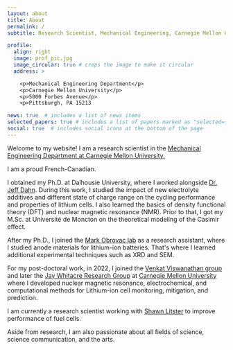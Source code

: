 ```yaml
---
layout: about
title: About
permalink: /
subtitle: Research Scientist, Mechanical Engineering, Carnegie Mellon University.

profile:
  align: right
  image: prof_pic.jpg
  image_circular: true # crops the image to make it circular
  address: >

    <p>Mechanical Engineering Department</p>
    <p>Carnegie Mellon University</p>
    <p>5000 Forbes Avenue</p>
    <p>Pittsburgh, PA 15213

news: true  # includes a list of news items
selected_papers: true # includes a list of papers marked as "selected={true}"
social: true  # includes social icons at the bottom of the page
---
```

Welcome to my website! I am a research scientist in the [Mechanical Engineering Department at Carnegie Mellon University.](https://www.meche.engineering.cmu.edu)

I am a proud French-Canadian. 
 
I obtained my Ph.D. at Dalhousie University, where I worked alongside [Dr. Jeff Dahn](https://www.dal.ca/diff/dahn.html). During this work, I studied the impact of new electrolyte additives and different state of charge range on the cycling performance and properties of lithium cells. I also learned the basics of density functional theory (DFT) and nuclear magnetic resonance (NMR). Prior to that, I got my M.Sc. at Université de Moncton on the theoretical modeling of the Casimir effect.
 
After my Ph.D., I joined the [Mark Obrovac lab](https://www.dal.ca/sites/obrovac.html) as a research assistant, where I studied anode materials for lithium-ion batteries. That's where I learned additional experimental techniques such as XRD and SEM.
 
For my post-doctoral work, in 2022, I joined the [Venkat Viswanathan group](https://www.cmu.edu/me/venkatgroup/) and later the [Jay Whitacre Research Group](https://www.andrew.cmu.edu/user/whitacre/index.html) at [Carnegie Mellon University](https://www.meche.engineering.cmu.edu) where I developed nuclear magnetic resonance, electrochemical, and computational methods for Lithium-ion cell monitoring, mitigation, and prediction.

I am currently a research scientist working with [Shawn Litster](https://www.cmu.edu/me/tpes/) to improve performance of fuel cells.
 
Aside from research, I am also passionate about all fields of science, science communication, and the arts.